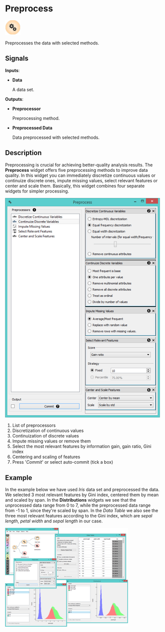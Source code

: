 Preprocess
==========

![image](icons/preprocess.png)

Preprocesses the data with selected methods.

Signals
-------

**Inputs**:

- **Data**

  A data set.

**Outputs**:

- **Preprocessor**

  Preprocessing method.

- **Preprocessed Data**

  Data preprocessed with selected methods.

Description
-----------

Preprocessing is crucial for achieving better-quality analysis results. The **Preprocess** widget offers five preprocessing methods to improve data quality. In this widget you can immediately discretize continuous values or continuize discrete ones, impute missing values, select relevant features or center and scale them. Basically, this widget combines four separate widgets for simpler processing.

![image](images/preprocess-stamped.png)

1. List of preprocessors
2. Discretization of continuous values
3. Continuization of discrete values
4. Impute missing values or remove them
5. Select the most relevant features by information gain, gain ratio, Gini index
6. Centering and scaling of features
7. Press '*Commit*' or select auto-commit (tick a box)

Example
-------

In the example below we have used *Iris* data set and preprocessed the data. We selected 3 most relevant features by Gini index, centered them by mean and scaled by span. In the **Distributions** widgets we see that the unprocessed data range from 0 to 7, while the preprocessed data range from -1 to 1, since they're scaled by span. In the *Data Table* we also see the three most relevant features according to the Gini index, which are *sepal length*, *petal width* and *sepal length* in our case.

<img src="images/preprocess-example.png" alt="image" width="400">
